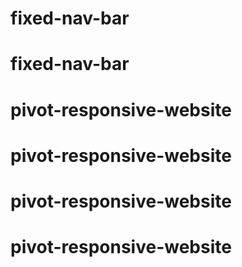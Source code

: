 # fixed-nav-bar
# fixed-nav-bar
# pivot-responsive-website
# pivot-responsive-website
# pivot-responsive-website
# pivot-responsive-website
